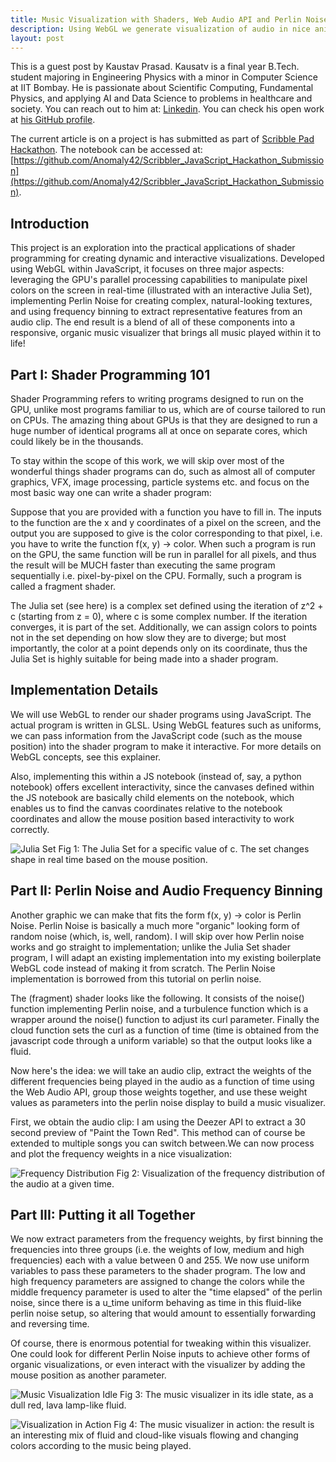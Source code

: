 ```yaml
---
title: Music Visualization with Shaders, Web Audio API and Perlin Noise
description: Using WebGL we generate visualization of audio in nice animation of Perlin Noise. We also show how GPU can be used from browser for high performance computation.
layout: post
---
```

This is a guest post by Kaustav Prasad. Kausatv is a final year B.Tech. student majoring in Engineering Physics with a minor in Computer Science at IIT Bombay. He is passionate about Scientific Computing, Fundamental Physics, and applying AI and Data Science to problems in healthcare and society. You can reach out to him at: [Linkedin](https://www.linkedin.com/in/kaustavprasad/). You can check his open work at [his GitHub profile](https://github.com/Anomaly42). 

The current article is on a project is has submitted as part of [Scribble Pad Hackathon](https://scribbler.live/2024/02/05/Scribble-Pad-IIT-B-Recap.html). The notebook can be accessed at: [https://github.com/Anomaly42/Scribbler_JavaScript_Hackathon_Submission](https://github.com/Anomaly42/Scribbler_JavaScript_Hackathon_Submission).

## Introduction
This project is an exploration into the practical applications of shader programming for creating dynamic and interactive visualizations. Developed using WebGL within JavaScript, it focuses on three major aspects: leveraging the GPU's parallel processing capabilities to manipulate pixel colors on the screen in real-time (illustrated with an interactive Julia Set), implementing Perlin Noise for creating complex, natural-looking textures, and using frequency binning to extract representative features from an audio clip. The end result is a blend of all of these components into a responsive, organic music visualizer that brings all music played within it to life!

## Part I: Shader Programming 101
Shader Programming refers to writing programs designed to run on the GPU, unlike most programs familiar to us, which are of course tailored to run on CPUs.
The amazing thing about GPUs is that they are designed to run a huge number of identical programs all at once on separate cores, which could likely be in the thousands.

To stay within the scope of this work, we will skip over most of the wonderful things shader programs can do, such as almost all of computer graphics, VFX, image processing, particle systems etc. and focus on the most basic way one can write a shader program:

Suppose that you are provided with a function you have to fill in. The inputs to the function are the x and y coordinates of a pixel on the screen, and the output you are supposed to give is the color corresponding to that pixel, i.e. you have to write the function f(x, y) -> color. When such a program is run on the GPU, the same function will be run in parallel for all pixels, and thus the result will be MUCH faster than executing the same program sequentially i.e. pixel-by-pixel on the CPU. Formally, such a program is called a fragment shader.

The Julia set (see here) is a complex set defined using the iteration of z^2 + c (starting from z = 0), where c is some complex number. If the iteration converges, it is part of the set. Additionally, we can assign colors to points not in the set depending on how slow they are to diverge; but most importantly, the color at a point depends only on its coordinate, thus the Julia Set is highly suitable for being made into a shader program.

## Implementation Details
We will use WebGL to render our shader programs using JavaScript. The actual program is written in GLSL. Using WebGL features such as uniforms, we can pass information from the JavaScript code (such as the mouse position) into the shader program to make it interactive. For more details on WebGL concepts, see this explainer.

Also, implementing this within a JS notebook (instead of, say, a python notebook) offers excellent interactivity, since the canvases defined within the JS notebook are basically child elements on the notebook, which enables us to find the canvas coordinates relative to the notebook coordinates and allow the mouse position based interactivity to work correctly.

![Julia Set](https://scribbler.live/scribblepad/ss/fig1.jpeg)
Fig 1: The Julia Set for a specific value of c. The set changes shape in real time based on the mouse position.

## Part II: Perlin Noise and Audio Frequency Binning
Another graphic we can make that fits the form f(x, y) -> color is Perlin Noise. Perlin Noise is basically a much more "organic" looking form of random noise (which, is, well, random). I will skip over how Perlin noise works and go straight to implementation; unlike the Julia Set shader program, I will adapt an existing implementation into my existing boilerplate WebGL code instead of making it from scratch. The Perlin Noise implementation is borrowed from this tutorial on perlin noise.

The (fragment) shader looks like the following. It consists of the noise() function implementing Perlin noise, and a turbulence function which is a wrapper around the noise() function to adjust its curl parameter. Finally the cloud function sets the curl as a function of time (time is obtained from the javascript code through a uniform variable) so that the output looks like a fluid.

Now here's the idea: we will take an audio clip, extract the weights of the different frequencies being played in the audio as a function of time using the Web Audio API, group those weights together, and use these weight values as parameters into the perlin noise display to build a music visualizer.

First, we obtain the audio clip: I am using the Deezer API to extract a 30 second preview of "Paint the Town Red". This method can of course be extended to multiple songs you can switch between.We can now process and plot the frequency weights in a nice visualization:

![Frequency Distribution](https://scribbler.live/scribblepad/ss/fig3.jpeg)
Fig 2: Visualization of the frequency distribution of the audio at a given time.


## Part III: Putting it all Together
We now extract parameters from the frequency weights, by first binning the frequencies into three groups (i.e. the weights of low, medium and high frequencies) each with a value between 0 and 255. We now use uniform variables to pass these parameters to the shader program. The low and high frequency parameters are assigned to change the colors while the middle frequency parameter is used to alter the "time elapsed" of the perlin noise, since there is a u_time uniform behaving as time in this fluid-like perlin noise setup, so altering that would amount to essentially forwarding and reversing time.

Of course, there is enormous potential for tweaking within this visualizer. One could look for different Perlin Noise inputs to achieve other forms of organic visualizations, or even interact with the visualizer by adding the mouse position as another parameter.

![Music Visualization Idle](https://scribbler.live/scribblepad/ss/fig2.jpeg)
Fig 3: The music visualizer in its idle state, as a dull red, lava lamp-like fluid.

![Visualization in Action](https://scribbler.live/scribblepad/ss/fig4.jpeg)
Fig 4: The music visualizer in action: the result is an interesting mix of fluid and cloud-like visuals flowing and changing colors according to the music being played.
